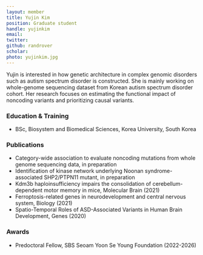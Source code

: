 ```yaml
---
layout: member
title: Yujin Kim
position: Graduate student
handle: yujinkim
email:
twitter:
github: randrover
scholar: 
photo: yujinkim.jpg
---
```


Yujin is interested in how genetic architecture in complex genomic disorders such as autism spectrum disorder is constructed. She is mainly working on whole-genome sequencing dataset from Korean autism spectrum disorder cohort. Her research focuses on estimating the functional impact of noncoding variants and prioritizing causal variants.


### Education & Training
- BSc, Biosystem and Biomedical Sciences, Korea University, South Korea

### Publications
- Category-wide association to evaluate noncoding mutations from whole genome sequencing data, in preparation
- Identification of kinase network underlying Noonan syndrome-associated SHP2/PTPN11 mutant, in preparation
- Kdm3b haploinsufficiency impairs the consolidation of cerebellum-dependent motor memory in mice, Molecular Brain (2021)
- Ferroptosis-related genes in neurodevelopment and central nervous system, Biology (2021)
- Spatio-Temporal Roles of ASD-Associated Variants in Human Brain Development, Genes (2020)

### Awards
- Predoctoral Fellow, SBS Seoam Yoon Se Young Foundation (2022-2026)
